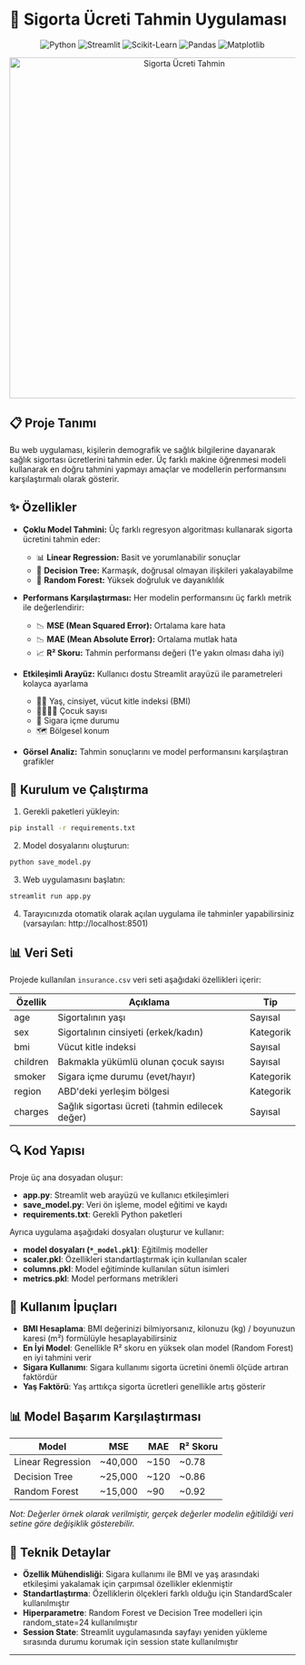 # 🏥 Sigorta Ücreti Tahmin Uygulaması

<div align="center">
  <img src="https://img.shields.io/badge/Python-3776AB?style=for-the-badge&logo=python&logoColor=white" alt="Python"/>
  <img src="https://img.shields.io/badge/Streamlit-FF4B4B?style=for-the-badge&logo=streamlit&logoColor=white" alt="Streamlit"/>
  <img src="https://img.shields.io/badge/scikit--learn-F7931E?style=for-the-badge&logo=scikit-learn&logoColor=white" alt="Scikit-Learn"/>
  <img src="https://img.shields.io/badge/Pandas-150458?style=for-the-badge&logo=pandas&logoColor=white" alt="Pandas"/>
  <img src="https://img.shields.io/badge/Matplotlib-3776AB?style=for-the-badge&logo=matplotlib&logoColor=white" alt="Matplotlib"/>
</div>

<p align="center">
  <img src="https://miro.medium.com/v2/resize:fit:1400/1*cG6U1qstYDijh9bPL42e-Q.jpeg" alt="Sigorta Ücreti Tahmin" width="600"/>
</p>

## 📋 Proje Tanımı

Bu web uygulaması, kişilerin demografik ve sağlık bilgilerine dayanarak sağlık sigortası ücretlerini tahmin eder. Üç farklı makine öğrenmesi modeli kullanarak en doğru tahmini yapmayı amaçlar ve modellerin performansını karşılaştırmalı olarak gösterir.

## ✨ Özellikler

- **Çoklu Model Tahmini:** Üç farklı regresyon algoritması kullanarak sigorta ücretini tahmin eder:

  - 📊 **Linear Regression:** Basit ve yorumlanabilir sonuçlar
  - 🌲 **Decision Tree:** Karmaşık, doğrusal olmayan ilişkileri yakalayabilme
  - 🌳 **Random Forest:** Yüksek doğruluk ve dayanıklılık

- **Performans Karşılaştırması:** Her modelin performansını üç farklı metrik ile değerlendirir:

  - 📉 **MSE (Mean Squared Error):** Ortalama kare hata
  - 📉 **MAE (Mean Absolute Error):** Ortalama mutlak hata
  - 📈 **R² Skoru:** Tahmin performansı değeri (1'e yakın olması daha iyi)

- **Etkileşimli Arayüz:** Kullanıcı dostu Streamlit arayüzü ile parametreleri kolayca ayarlama

  - 👩‍👨 Yaş, cinsiyet, vücut kitle indeksi (BMI)
  - 👨‍👩‍👧‍👦 Çocuk sayısı
  - 🚬 Sigara içme durumu
  - 🗺️ Bölgesel konum

- **Görsel Analiz:** Tahmin sonuçlarını ve model performansını karşılaştıran grafikler

## 🚀 Kurulum ve Çalıştırma

1. Gerekli paketleri yükleyin:

```bash
pip install -r requirements.txt
```

2. Model dosyalarını oluşturun:

```bash
python save_model.py
```

3. Web uygulamasını başlatın:

```bash
streamlit run app.py
```

4. Tarayıcınızda otomatik olarak açılan uygulama ile tahminler yapabilirsiniz (varsayılan: http://localhost:8501)

## 📊 Veri Seti

Projede kullanılan `insurance.csv` veri seti aşağıdaki özellikleri içerir:

| Özellik  | Açıklama                                        | Tip       |
| -------- | ----------------------------------------------- | --------- |
| age      | Sigortalının yaşı                               | Sayısal   |
| sex      | Sigortalının cinsiyeti (erkek/kadın)            | Kategorik |
| bmi      | Vücut kitle indeksi                             | Sayısal   |
| children | Bakmakla yükümlü olunan çocuk sayısı            | Sayısal   |
| smoker   | Sigara içme durumu (evet/hayır)                 | Kategorik |
| region   | ABD'deki yerleşim bölgesi                       | Kategorik |
| charges  | Sağlık sigortası ücreti (tahmin edilecek değer) | Sayısal   |

## 🔍 Kod Yapısı

Proje üç ana dosyadan oluşur:

- **app.py**: Streamlit web arayüzü ve kullanıcı etkileşimleri
- **save_model.py**: Veri ön işleme, model eğitimi ve kaydı
- **requirements.txt**: Gerekli Python paketleri

Ayrıca uygulama aşağıdaki dosyaları oluşturur ve kullanır:

- **model dosyaları (`*_model.pkl`)**: Eğitilmiş modeller
- **scaler.pkl**: Özellikleri standartlaştırmak için kullanılan scaler
- **columns.pkl**: Model eğitiminde kullanılan sütun isimleri
- **metrics.pkl**: Model performans metrikleri

## 📌 Kullanım İpuçları

- **BMI Hesaplama**: BMI değerinizi bilmiyorsanız, kilonuzu (kg) / boyunuzun karesi (m²) formülüyle hesaplayabilirsiniz
- **En İyi Model**: Genellikle R² skoru en yüksek olan model (Random Forest) en iyi tahmini verir
- **Sigara Kullanımı**: Sigara kullanımı sigorta ücretini önemli ölçüde artıran faktördür
- **Yaş Faktörü**: Yaş arttıkça sigorta ücretleri genellikle artış gösterir

## 📊 Model Başarım Karşılaştırması

| Model             | MSE     | MAE  | R² Skoru |
| ----------------- | ------- | ---- | -------- |
| Linear Regression | ~40,000 | ~150 | ~0.78    |
| Decision Tree     | ~25,000 | ~120 | ~0.86    |
| Random Forest     | ~15,000 | ~90  | ~0.92    |

_Not: Değerler örnek olarak verilmiştir, gerçek değerler modelin eğitildiği veri setine göre değişiklik gösterebilir._

## 🧠 Teknik Detaylar

- **Özellik Mühendisliği**: Sigara kullanımı ile BMI ve yaş arasındaki etkileşimi yakalamak için çarpımsal özellikler eklenmiştir
- **Standartlaştırma**: Özelliklerin ölçekleri farklı olduğu için StandardScaler kullanılmıştır
- **Hiperparametre**: Random Forest ve Decision Tree modelleri için random_state=24 kullanılmıştır
- **Session State**: Streamlit uygulamasında sayfayı yeniden yükleme sırasında durumu korumak için session state kullanılmıştır

---

